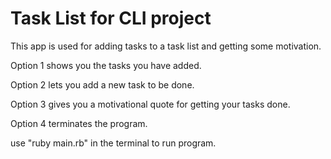 # Task List for CLI project

This app is used for adding tasks to a task list and getting some motivation.

Option 1 shows you the tasks you have added.

Option 2 lets you add a new task to be done.

Option 3 gives you a motivational quote for getting your tasks done.

Option 4 terminates the program.

use "ruby main.rb" in the terminal to run program.

